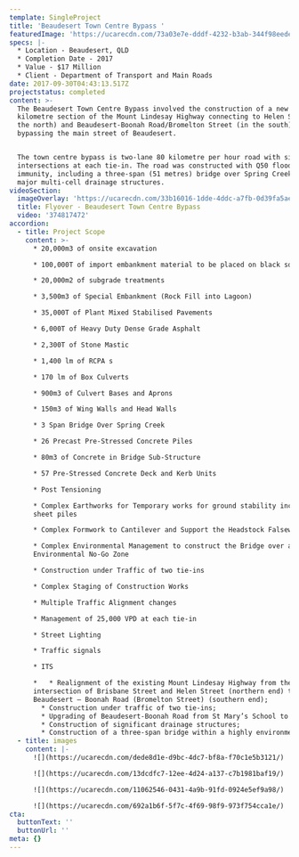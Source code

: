 ```yaml
---
template: SingleProject
title: 'Beaudesert Town Centre Bypass '
featuredImage: 'https://ucarecdn.com/73a03e7e-dddf-4232-b3ab-344f98eedeb5/'
specs: |-
  * Location - Beaudesert, QLD 
  * Completion Date - 2017
  * Value - $17 Million
  * Client - Department of Transport and Main Roads
date: 2017-09-30T04:43:13.517Z
projectstatus: completed
content: >-
  The Beaudesert Town Centre Bypass involved the construction of a new 1.5
  kilometre section of the Mount Lindesay Highway connecting to Helen Street (in
  the north) and Beaudesert-Boonah Road/Bromelton Street (in the south),
  bypassing the main street of Beaudesert. 


  The town centre bypass is two-lane 80 kilometre per hour road with signalised
  intersections at each tie-in. The road was constructed with Q50 flood
  immunity, including a three-span (51 metres) bridge over Spring Creek and
  major multi-cell drainage structures.
videoSection:
  imageOverlay: 'https://ucarecdn.com/33b16016-1dde-4ddc-a7fb-0d39fa5ae980/'
  title: Flyover - Beaudesert Town Centre Bypass
  video: '374817472'
accordion:
  - title: Project Scope
    content: >-
      * 20,000m3 of onsite excavation

      * 100,000T of import embankment material to be placed on black soil

      * 20,000m2 of subgrade treatments

      * 3,500m3 of Special Embankment (Rock Fill into Lagoon)

      * 35,000T of Plant Mixed Stabilised Pavements

      * 6,000T of Heavy Duty Dense Grade Asphalt

      * 2,300T of Stone Mastic

      * 1,400 lm of RCPA s

      * 170 lm of Box Culverts

      * 900m3 of Culvert Bases and Aprons

      * 150m3 of Wing Walls and Head Walls

      * 3 Span Bridge Over Spring Creek

      * 26 Precast Pre-Stressed Concrete Piles

      * 80m3 of Concrete in Bridge Sub-Structure

      * 57 Pre-Stressed Concrete Deck and Kerb Units

      * Post Tensioning

      * Complex Earthworks for Temporary works for ground stability including
      sheet piles

      * Complex Formwork to Cantilever and Support the Headstock Falsework

      * Complex Environmental Management to construct the Bridge over an
      Environmental No-Go Zone

      * Construction under Traffic of two tie-ins

      * Complex Staging of Construction Works

      * Multiple Traffic Alignment changes

      * Management of 25,000 VPD at each tie-in

      * Street Lighting

      * Traffic signals

      * ITS

      *   * Realignment of the existing Mount Lindesay Highway from the
      intersection of Brisbane Street and Helen Street (northern end) to
      Beaudesert – Boonah Road (Bromelton Street) (southern end);
        * Construction under traffic of two tie-ins;
        * Upgrading of Beaudesert-Boonah Road from St Mary’s School to Lupton Road;
        * Construction of significant drainage structures;
        * Construction of a three-span bridge within a highly environmentally sensitive area.
  - title: images
    content: |-
      ![](https://ucarecdn.com/dede8d1e-d9bc-4dc7-bf8a-f70c1e5b3121/)

      ![](https://ucarecdn.com/13dcdfc7-12ee-4d24-a137-c7b1981baf19/)

      ![](https://ucarecdn.com/11062546-0431-4a9b-91fd-0924e5ef9a98/)

      ![](https://ucarecdn.com/692a1b6f-5f7c-4f69-98f9-973f754cca1e/)
cta:
  buttonText: ''
  buttonUrl: ''
meta: {}
---
```


